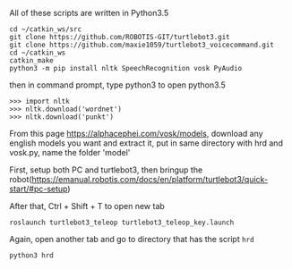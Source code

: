 All of these scripts are written in Python3.5

```
cd ~/catkin_ws/src
git clone https://github.com/ROBOTIS-GIT/turtlebot3.git
git clone https://github.com/maxie1059/turtlebot3_voicecommand.git
cd ~/catkin_ws
catkin_make
python3 -m pip install nltk SpeechRecognition vosk PyAudio
```
then in command prompt, type python3 to open python3.5
```
>>> import nltk
>>> nltk.download('wordnet')
>>> nltk.download('punkt')
```

From this page https://alphacephei.com/vosk/models, download any english models you want and extract it, put in same directory with hrd and vosk.py, name the folder 'model'

First, setup both PC and turtlebot3, then bringup the robot(https://emanual.robotis.com/docs/en/platform/turtlebot3/quick-start/#pc-setup)

After that, Ctrl + Shift + T to open new tab
```
roslaunch turtlebot3_teleop turtlebot3_teleop_key.launch
```
Again, open another tab and go to directory that has the script ```hrd```
```
python3 hrd
```
